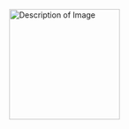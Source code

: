 <img src="https://github.com/user-attachments/assets/25813449-19b9-4a55-87b9-f11ee0016457" alt="Description of Image" width="200" height="200">

<!--
**akademsubotnik/akademsubotnik** is a ✨ _special_ ✨ repository because its `README.md` (this file) appears on your GitHub profile.

Here are some ideas to get you started:

- 🔭 I’m currently working on ...
- 🌱 I’m currently learning ...
- 👯 I’m looking to collaborate on ...
- 🤔 I’m looking for help with ...
- 💬 Ask me about ...
- 📫 How to reach me: ...
- 😄 Pronouns: ...
- ⚡ Fun fact: ...
-->
